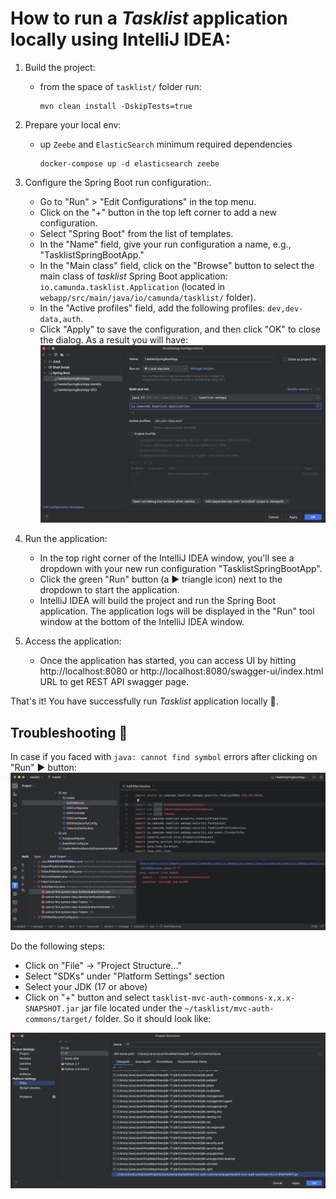 # How to run a _Tasklist_ application locally using IntelliJ IDEA:

1. Build the project:
   - from the space of `tasklist/` folder run:
      ```shell
      mvn clean install -DskipTests=true
      ```

1. Prepare your local env:
    - up `Zeebe` and `ElasticSearch` minimum required dependencies
      ```shell
      docker-compose up -d elasticsearch zeebe
      ```

1. Configure the Spring Boot run configuration:.
   - Go to "Run" > "Edit Configurations" in the top menu.
   - Click on the "+" button in the top left corner to add a new configuration.
   - Select "Spring Boot" from the list of templates.
   - In the "Name" field, give your run configuration a name, e.g., "TasklistSpringBootApp."
   - In the "Main class" field, click on the "Browse" button to select the main class of _tasklist_ Spring Boot application: `io.camunda.tasklist.Application` (located in `webapp/src/main/java/io/camunda/tasklist/` folder).
   - In the "Active profiles" field, add the following profiles: `dev,dev-data,auth`.
   - Click "Apply" to save the configuration, and then click "OK" to close the dialog. As a result you will have: 
      <img alt="SpringBoot app IntelliJ IDEA run configuration" src="/docs_assets/spring_boot_app_IDEA_config.png" width="550"/>

1. Run the application:
   - In the top right corner of the IntelliJ IDEA window, you'll see a dropdown with your new run configuration "TasklistSpringBootApp".
   - Click the green "Run" button (a &#9654; triangle icon) next to the dropdown to start the application.
   - IntelliJ IDEA will build the project and run the Spring Boot application. The application logs will be displayed in the "Run" tool window at the bottom of the IntelliJ IDEA window.

1. Access the application:
   - Once the application has started, you can access UI by hitting http://localhost:8080 or http://localhost:8080/swagger-ui/index.html URL to get REST API swagger page.

That's it! You have successfully run _Tasklist_ application locally :tada:.

## Troubleshooting :wrench:
In case if you faced with `java: cannot find symbol` errors after clicking on "Run" &#9654; button:
   <img alt="cannot find symbol error illustration" src="/docs_assets/cannot_find_symbol_error.png" width="550"/>

Do the following steps:
   - Click on "File" -> "Project Structure..."
   - Select "SDKs" under "Platform Settings" section
   - Select your JDK (17 or above)
   - Click on "+" button and select `tasklist-mvc-auth-commons-x.x.x-SNAPSHOT.jar` jar file located under the `~/tasklist/mvc-auth-commons/target/` folder. So it should look like:
   <img alt="fix for cannot find symbol error" src="/docs_assets/cannot_find_symbol_error_fix.png" width="550"/>
      
